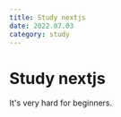 ```yaml
---
title: Study nextjs
date: 2022.07.03
category: study
---
```


# Study nextjs

It's very hard for beginners.